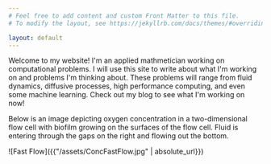 ```yaml
---
# Feel free to add content and custom Front Matter to this file.
# To modify the layout, see https://jekyllrb.com/docs/themes/#overriding-theme-defaults

layout: default
---
```

Welcome to my website! I'm an applied mathmetician working on computational problems. I will use this site to write about what I'm working on and problems I'm thinking about. These problems will range from fluid dynamics, diffusive processes, high performance computing, and even some machine learning. Check out my blog to see what I'm working on now!

Below is an image depicting oxygen concentration in a two-dimensional flow cell with biofilm growing on the surfaces of the flow cell. Fluid is entering through the gaps on the right and flowing out the bottom.

![Fast Flow]({{"/assets/ConcFastFlow.jpg" | absolute_url}})